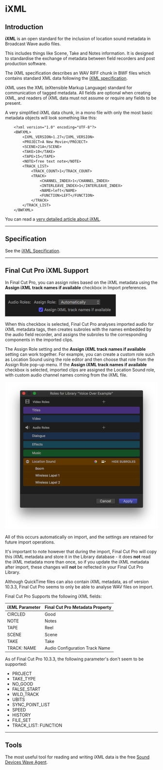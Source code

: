 # iXML

## Introduction

**iXML** is an open standard for the inclusion of location sound metadata in Broadcast Wave audio files.

This includes things like Scene, Take and Notes information. It is designed to standardise the exchange of metadata between field recorders and post production software.

The iXML specification describes an WAV RIFF chunk in BWF files which contains standard XML data following the [iXML specification](http://www.ixml.info).

iXML uses the XML (eXtensible Markup Language) standard for communication of tagged metadata. All fields are optional when creating iXML, and readers of iXML data must not assume or require any fields to be present.

A very simplified iXML data chunk, in a mono file with only the most basic metadata objects will look something like this:

```
	<?xml version="1.0" encoding="UTF-8"?>
	<BWFXML>
		<IXML_VERSION>1.27</IXML_VERSION>
		<PROJECT>A New Movie</PROJECT>
		<SCENE>21A</SCENE>
		<TAKE>10</TAKE>
		<TAPE>15</TAPE>
		<NOTE>free text note</NOTE>
		<TRACK_LIST>
			<TRACK_COUNT>1</TRACK_COUNT>
			<TRACK>
				<CHANNEL_INDEX>1</CHANNEL_INDEX>
				<INTERLEAVE_INDEX>1</INTERLEAVE_INDEX>
				<NAME>left</NAME>
				<FUNCTION>LEFT</FUNCTION>
			</TRACK>
		</TRACK_LIST>
	</BWFXML>
```

You can read a [very detailed article about iXML](http://www.gallery.co.uk/ixml/iXML-LineUp.pdf).

---

## Specification

See the [iXML Specification](http://www.ixml.info).

---

## Final Cut Pro iXML Support

In Final Cut Pro, you can assign roles based on the iXML metadata using the **Assign iXML track names if available** checkbox in Import preferences.

![Audio Roles](/static/audio-roles.png)

When this checkbox is selected, Final Cut Pro analyses imported audio for iXML metadata tags, then creates subroles with the names embedded by the audio field recorder, and assigns the subroles to the corresponding components in the imported clips.

The Assign Role setting and the **Assign iXML track names if available** setting can work together. For example, you can create a custom role such as Location Sound using the role editor and then choose that role from the Assign Role pop-up menu. If the **Assign iXML track names if available** checkbox is selected, imported clips are assigned the Location Sound role, with custom audio channel names coming from the iXML file.

![Audio Roles](/static/roles.png)

All of this occurs automatically on import, and the settings are retained for future import operations.

It's important to note however that during the import, Final Cut Pro will copy this iXML metadata and store it in the Library database - it does **not** read the iXML metadata more than once, so if you update the iXML metadata after import, these changes will **not** be reflected in your Final Cut Pro Library.

Although QuickTime files can also contain iXML metadata, as of version 10.3.3, Final Cut Pro seems to only be able to analyse WAV files on import.

Final Cut Pro Supports the following iXML fields:

| iXML Parameter | Final Cut Pro Metadata Property |
|----------------|---------------------------------|
| CIRCLED        | Good                            |
| NOTE           | Notes                           |
| TAPE           | Reel                            |
| SCENE          | Scene                           |
| TAKE           | Take                            |
| TRACK: NAME    | Audio Configuration Track Name  |

As of Final Cut Pro 10.3.3, the following parameter's don't seem to be supported:

* PROJECT
* TAKE_TYPE
* NO_GOOD
* FALSE_START
* WILD_TRACK
* UBITS
* SYNC_POINT_LIST
* SPEED
* HISTORY
* FILE_SET
* TRACK_LIST: FUNCTION

---

## Tools

The most useful tool for reading and writing iXML data is the free [Sound Devices Wave Agent](https://www.sounddevices.com/products/accessories/software/wave-agent).
